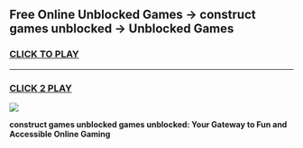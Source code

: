 
## Free Online Unblocked Games → construct games unblocked → Unblocked Games
<h3>
<a href="https://premium.freeplayer.one?title=construct_games_unblocked&ref=21F">CLICK TO PLAY</a></h3>
<hr>

<h3>
<a href="https://premium.freeplayer.one?title=construct_games_unblocked&ref=21F">CLICK 2 PLAY</a>
  
</h3>

<a href="https://premium.freeplayer.one?title=construct_games_unblocked&ref=21F/"><img src="https://clearcache.store/games.png"></a>


**construct games unblocked games unblocked: Your Gateway to Fun and Accessible Online Gaming**
